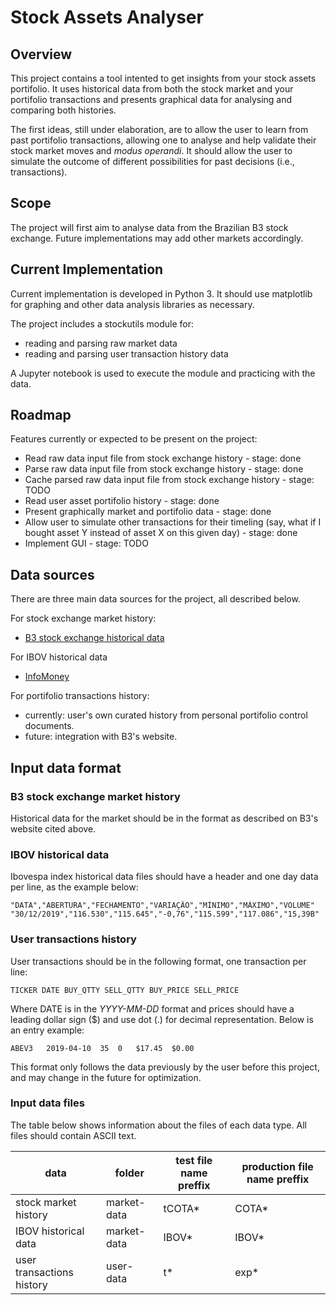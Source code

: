 # Stock Assets Analyser

## Overview

This project contains a tool intented to get insights from your stock assets
portifolio. It uses historical data from both the stock market and your portifolio
transactions and presents graphical data for analysing and comparing both histories.

The first ideas, still under elaboration, are to allow the user to learn from past 
portifolio transactions, allowing one to analyse and help validate their stock
market moves and *modus operandi*. It should allow the user to simulate the 
outcome of different possibilities for past decisions (i.e., transactions).

## Scope

The project will first aim to analyse data from the Brazilian B3 stock exchange.
Future implementations may add other markets accordingly.

## Current Implementation

Current implementation is developed in Python 3. It should use matplotlib for 
graphing and other data analysis libraries as necessary.

The project includes a stockutils module for:
* reading and parsing raw market data
* reading and parsing user transaction history data

A Jupyter notebook is used to execute the module and practicing with the data.

## Roadmap

Features currently or expected to be present on the project:
* Read raw data input file from stock exchange history - stage: done
* Parse raw data input file from stock exchange history - stage: done
* Cache parsed raw data input file from stock exchange history - stage: TODO
* Read user asset portifolio history - stage: done
* Present graphically market and portifolio data - stage: done
* Allow user to simulate other transactions for their timeling (say, what if I 
bought asset Y instead of asset X on this given day) - stage: done
* Implement GUI - stage: TODO

## Data sources

There are three main data sources for the project, all described below.

For stock exchange market history:
* [B3 stock exchange historical data](http://www.b3.com.br/pt_br/market-data-e-indices/servicos-de-dados/market-data/historico/mercado-a-vista/cotacoes-historicas/)

For IBOV historical data
* [InfoMoney](https://www.infomoney.com.br/cotacoes/ibovespa/historico/)

For portifolio transactions history:
* currently: user's own curated history from personal portifolio control documents.
* future: integration with B3's website.

## Input data format

### B3 stock exchange market history

Historical data for the market should be in the format as described on B3's website
cited above.

### IBOV historical data

Ibovespa index historical data files should have a header and one day data per 
line, as the example below:

```
"DATA","ABERTURA","FECHAMENTO","VARIAÇÃO","MÍNIMO","MÁXIMO","VOLUME"
"30/12/2019","116.530","115.645","-0,76","115.599","117.086","15,39B"
```

### User transactions history

User transactions should be in the following format, one transaction per line:
```
TICKER DATE BUY_QTTY SELL_QTTY BUY_PRICE SELL_PRICE
```

Where DATE is in the *YYYY-MM-DD* format and prices should have a leading dollar
sign ($) and use dot (.) for decimal representation. Below is an entry example:

```
ABEV3	2019-04-10	35	0	$17.45	$0.00
```

This format only follows the data previously by the user before this project, and
may change in the future for optimization.

### Input data files

The table below shows information about the files of each data type. All files
should contain ASCII text.

| **data** | **folder** | **test file name preffix** | **production file name preffix** |
|--|--|--|--|
| stock market history | market-data | tCOTA* | COTA* |
| IBOV historical data | market-data | IBOV* | IBOV* |
|user transactions history | user-data | t* | exp* |
